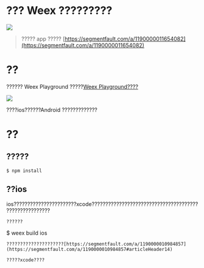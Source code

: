 # ??? Weex ?????????

![](http://upload-images.jianshu.io/upload_images/1494908-c22761b059d5d35f?imageMogr2/auto-orient/strip%7CimageView2/2/w/1240)

> ????? app ????? [https://segmentfault.com/a/1190000011654082](https://segmentfault.com/a/1190000011654082)

# ??
?????? Weex Playground ?????[Weex Playground????](http://weex.apache.org/cn/playground.html)

![](https://github.com/zwwill/just-do-8/raw/master/QR4WeexPG.png)

????ios??????Android ?????????????

# ??
## ?????

```
$ npm install
```

## ??ios
ios???????????????????????xcode???????????????????????????????????????
????????????????

```
??????
```
$ weex build ios
```
?????????????????????[https://segmentfault.com/a/1190000010984857](https://segmentfault.com/a/1190000010984857#articleHeader14)

?????xcode????

